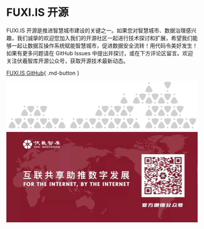 # FUXI.IS 开源

FUXI.IS 开源是推进智慧城市建设的关键之一。如果您对智慧城市、数据治理感兴趣，我们诚挚的欢迎您加入我们的开源社区一起进行技术探讨和扩展，希望我们能够一起让数据互操作系统赋能智慧城市，促进数据安全流转！用代码令美好发生！如果有更多问题请在 GitHub Issues 中提出并探讨，或在下方评论区留言。欢迎关注伏羲智库开源公众号，获取开源技术最新动态。

[FUXI.IS GitHub](#){ .md-button }

![image-20211224160347434](Developer.assets/image-20211224155920598.png)